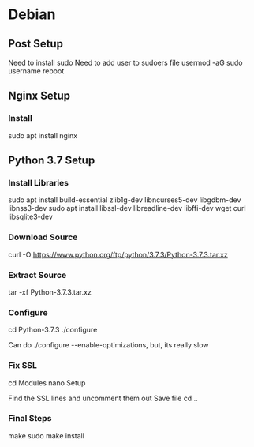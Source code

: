# Debian

## Post Setup
Need to install sudo
Need to add user to sudoers file
    usermod -aG sudo username
    reboot

## Nginx Setup

### Install
sudo apt install nginx

## Python 3.7 Setup

### Install Libraries
sudo apt install build-essential zlib1g-dev libncurses5-dev libgdbm-dev libnss3-dev 
sudo apt install libssl-dev libreadline-dev libffi-dev wget curl libsqlite3-dev

### Download Source
curl -O https://www.python.org/ftp/python/3.7.3/Python-3.7.3.tar.xz

### Extract Source
tar -xf Python-3.7.3.tar.xz

### Configure
cd Python-3.7.3
./configure

Can do ./configure --enable-optimizations, but, its really slow

### Fix SSL
cd Modules
nano Setup

Find the SSL lines and uncomment them out
Save file
cd ..

### Final Steps
make
sudo make install

